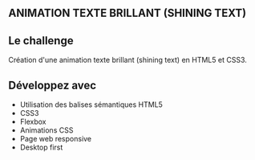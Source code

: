 ## ANIMATION TEXTE BRILLANT (SHINING TEXT)

## Le challenge

Création d'une animation texte brillant (shining text) en HTML5 et CSS3.

## Développez avec

- Utilisation des balises sémantiques HTML5
- CSS3
- Flexbox
- Animations CSS
- Page web responsive
- Desktop first
